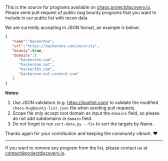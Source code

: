This is the source for programs available on [chaos.projectdiscovery.io](http://chaos.projectdiscovery.io/). Please send pull-request of public bug bounty programs that you want to include in our public list with recon data. 

We are currently accepting in JSON format, an example is below:

```json
{
   "name":"HackerOne",
   "url":"https://hackerone.com/security",
   "bounty":true,
   "domains":[
      "hackerone.com",
      "hackerone.net",
      "hacker101.com",
      "hackerone-ext-content.com"
   ]
}
```

**Notes:** 
1. Use JSON validators (e.g. https://jsonlint.com) to validate the modified `chaos-bugbounty-list.json` file when sending pull requests.
2. Scope file only accept root domain as input the `domains` field, so please do not add subdomains in `domain` field. 
3. Do not forget to run `sort-data.py --fix` to sort the targets by Name.

Thanks again for your contribution and keeping the community vibrant. :heart:

-------

If you want to remove any program from the list, please contact us at contact@projectdiscovery.io.
